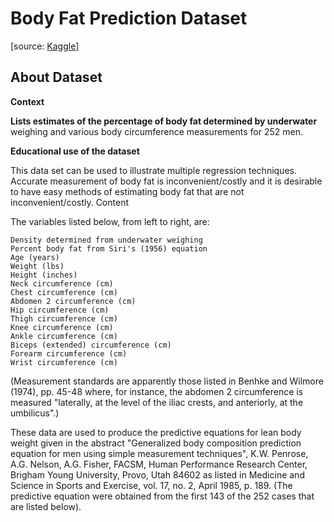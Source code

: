 # Body Fat Prediction Dataset
[source: [Kaggle](https://www.kaggle.com/datasets/fedesoriano/body-fat-prediction-dataset)]

## About Dataset

**Context**

**Lists estimates of the percentage of body fat determined by underwater**
weighing and various body circumference measurements for 252 men.

**Educational use of the dataset**

This data set can be used to illustrate multiple regression techniques. Accurate measurement of body fat is inconvenient/costly and it is desirable to have easy methods of estimating body fat that are not inconvenient/costly.
Content

The variables listed below, from left to right, are:

    Density determined from underwater weighing
    Percent body fat from Siri's (1956) equation
    Age (years)
    Weight (lbs)
    Height (inches)
    Neck circumference (cm)
    Chest circumference (cm)
    Abdomen 2 circumference (cm)
    Hip circumference (cm)
    Thigh circumference (cm)
    Knee circumference (cm)
    Ankle circumference (cm)
    Biceps (extended) circumference (cm)
    Forearm circumference (cm)
    Wrist circumference (cm)

(Measurement standards are apparently those listed in Benhke and Wilmore (1974), pp. 45-48 where, for instance, the abdomen 2 circumference is measured "laterally, at the level of the iliac crests, and anteriorly, at the umbilicus".)

These data are used to produce the predictive equations for lean body weight given in the abstract "Generalized body composition prediction equation for men using simple measurement techniques", K.W. Penrose, A.G. Nelson, A.G. Fisher, FACSM, Human Performance Research Center, Brigham Young University, Provo, Utah 84602 as listed in Medicine and Science in Sports and Exercise, vol. 17, no. 2, April 1985, p. 189. (The predictive equation were obtained from the first 143 of the 252 cases that are listed below).
